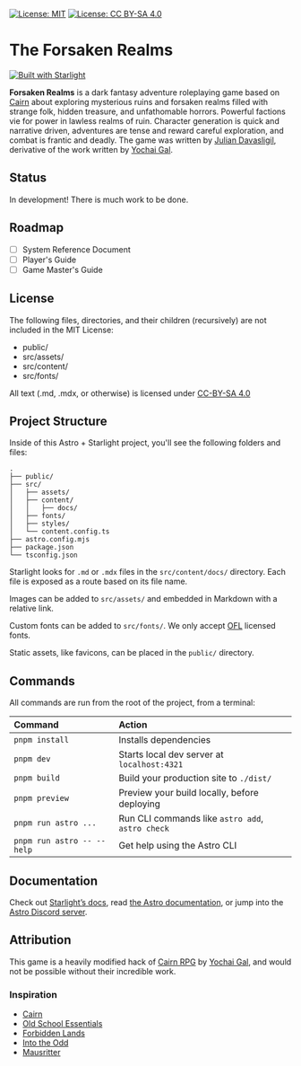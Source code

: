 [![License: MIT](https://img.shields.io/badge/License-MIT-yellow.svg)](https://opensource.org/licenses/MIT)
[![License: CC BY-SA 4.0](https://img.shields.io/badge/License-CC_BY--SA_4.0-lightgrey.svg)](https://creativecommons.org/licenses/by-sa/4.0/)

# The Forsaken Realms
[![Built with Starlight](https://astro.badg.es/v2/built-with-starlight/tiny.svg)](https://starlight.astro.build)

**Forsaken Realms** is a dark fantasy adventure roleplaying game based on [Cairn](https://cairnrpg.com/) about exploring  mysterious ruins and forsaken realms filled with strange folk, hidden treasure, and unfathomable horrors. Powerful factions vie for power in lawless realms of ruin. Character generation is quick and narrative driven, adventures are tense and reward careful exploration, and combat is frantic and deadly. The game was written by [Julian Davasligil](https://github.com/jdavasligil), derivative of the work written by [Yochai Gal](https://newschoolrevolution.com/).

## Status
In development! There is much work to be done.

## Roadmap
- [ ] System Reference Document
- [ ] Player's Guide
- [ ] Game Master's Guide

## License
The following files, directories, and their children (recursively) are not included in the MIT License:
* public/
* src/assets/
* src/content/
* src/fonts/

All text (.md, .mdx, or otherwise) is licensed under [CC-BY-SA 4.0](https://creativecommons.org/licenses/by-sa/4.0/)


## Project Structure

Inside of this Astro + Starlight project, you'll see the following folders and files:

```
.
├── public/
├── src/
│   ├── assets/
│   ├── content/
│   │   ├── docs/
│   ├── fonts/
│   ├── styles/
│   └── content.config.ts
├── astro.config.mjs
├── package.json
└── tsconfig.json
```

Starlight looks for `.md` or `.mdx` files in the `src/content/docs/` directory. Each file is exposed as a route based on its file name.

Images can be added to `src/assets/` and embedded in Markdown with a relative link.

Custom fonts can be added to `src/fonts/`. We only accept [OFL](https://openfontlicense.org/open-font-license-official-text/) licensed fonts.

Static assets, like favicons, can be placed in the `public/` directory.


## Commands

All commands are run from the root of the project, from a terminal:

| Command                   | Action                                           |
| :------------------------ | :----------------------------------------------- |
| `pnpm install`             | Installs dependencies                            |
| `pnpm dev`                 | Starts local dev server at `localhost:4321`      |
| `pnpm build`               | Build your production site to `./dist/`          |
| `pnpm preview`             | Preview your build locally, before deploying     |
| `pnpm run astro ...`       | Run CLI commands like `astro add`, `astro check` |
| `pnpm run astro -- --help` | Get help using the Astro CLI                     |

## Documentation

Check out [Starlight’s docs](https://starlight.astro.build/), read [the Astro documentation](https://docs.astro.build), or jump into the [Astro Discord server](https://astro.build/chat).


## Attribution
This game is a heavily modified hack of [Cairn RPG](https://cairnrpg.com/) by [Yochai Gal](https://newschoolrevolution.com/), and would not be possible without their incredible work.

### Inspiration
* [Cairn](https://cairnrpg.com/)
* [Old School Essentials](https://necroticgnome.com/pages/about-old-school-essentials)
* [Forbidden Lands](https://freeleaguepublishing.com/games/forbidden-lands/)
* [Into the Odd](https://freeleaguepublishing.com/shop/into-the-odd/remastered/)
* [Mausritter](https://mausritter.com/)
